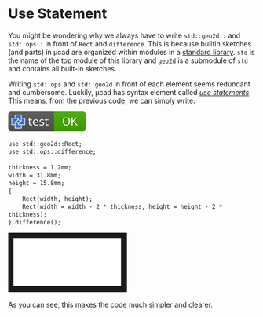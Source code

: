 # Use Statement

You might be wondering why we always have to write `std::geo2d::` and `std::ops::` in front of `Rect` and `difference`.
This is because builtin sketches (and parts) in µcad are organized within modules in a
[standard library](../libs/std/README.md).
`std` is the name of the top module of this library and
[`geo2d`](../libs/std/geo2d/README.md)
is a submodule of `std` and contains all built-in sketches.

Writing `std::ops` and `std::geo2d` in front of each element seems redundant and cumbersome.
Luckily, µcad has syntax element called [*use statements*](../structure/use.md).
This means, from the previous code, we can simply write:

[![test](.test/use.svg)](.test/use.log)

```µcad,use
use std::geo2d::Rect;
use std::ops::difference;

thickness = 1.2mm;
width = 31.8mm;
height = 15.8mm;
{
    Rect(width, height);
    Rect(width = width - 2 * thickness, height = height - 2 * thickness);
}.difference();
```

![Picture](.test/use-out.svg)

As you can see, this makes the code much simpler and clearer.
